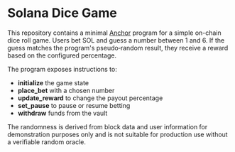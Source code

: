 # Solana Dice Game

This repository contains a minimal [Anchor](https://github.com/coral-xyz/anchor) program for a simple on-chain dice roll game. Users bet SOL and guess a number between 1 and 6. If the guess matches the program's pseudo‑random result, they receive a reward based on the configured percentage.

The program exposes instructions to:

- **initialize** the game state
- **place_bet** with a chosen number
- **update_reward** to change the payout percentage
- **set_pause** to pause or resume betting
- **withdraw** funds from the vault

The randomness is derived from block data and user information for demonstration purposes only and is not suitable for production use without a verifiable random oracle.
